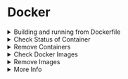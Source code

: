 # Docker

<details>

<summary>Building and running from Dockerfile</summary>

```bash
wget the dockerfile from github

docker build -t yourusername/repository-name . (eg: docker build -t jean_blanchard/2.35_glibc .)
docker images
docker run -itd --rm --name <container_name> yourusername/repository-name
docker exec -it <container_name> sh
```

</details>

<details>

<summary>Check Status of Container</summary>

```bash
docker ps
```

</details>

<details>

<summary>Remove Containers</summary>

```bash
docker rm <container ID>
docker rm -f $(docker ps -a -q)
```

</details>

<details>

<summary>Check Docker Images</summary>

```bash
docker images
```

</details>

<details>

<summary>Remove Images</summary>

```bash
docker rmi <image ID>
docker rmi $(docker images -a -q)
```

</details>

<details>

<summary>More Info</summary>



Only able to run Linux containers on Linux host, Windows containers on Windows host (because containers use the same kernel, underlying OS)

In short, [**docker run**](https://docs.docker.com/engine/reference/run/) is the command you use to create a new container from an image, whilst **docker exec** lets you run commands on an already running container!

`sudo docker network ls` --> shows all docker network driver means network type

`docker run -itd --rm --name thor busybox`

* \-itd: makes it interactable and detached (running in the background)
* \--rm: remove the container once it exits/stops
* \--name: name of the box
* last parameter: image to be used for the container

`sudo docker ps`

* Checking status of docker containers

`bridge link`

* Shows name of interface connected to the bridge (network switch)

`docker inspect bridge`

* Shows more details of the bridge network

`docker exec -u 0 -it thor sh`

* Runs the thor container

`docker run -itd --rm -p 80:80 --name stormbreaker nginx`

* Exposes container's port 80 to host port 80.

`docker stop stormbreaker`

* Stops the stormbreaker container.

`docker container ls -a`

* Shows all containers (even those not running) `docker rm -f $(docker ps -a -q)`
* Remove all containers

### Create Own Network (user-defined bridge)

`docker network create asgard`

* Create a docker network named asgard

`docker run -itd --rm --network asgard --name loki busybox`

* Create new container called loki with busybox image and connected to the asgard network

`docker inspect asgard`

* Inspects the asgard network

</details>
